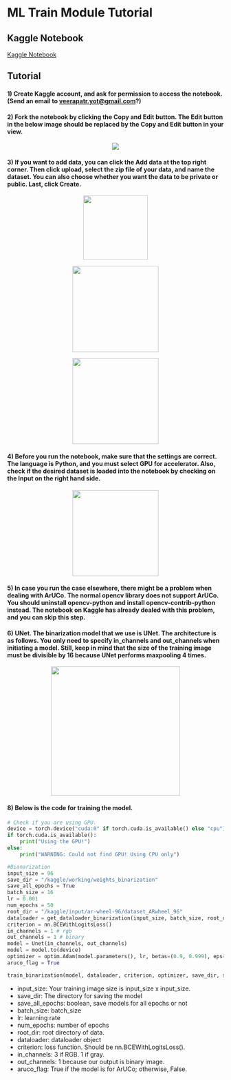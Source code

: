# ML Train Module Tutorial

## Kaggle Notebook

[Kaggle Notebook](https://www.kaggle.com/code/veerapatr/train-dbr-default/notebook)

## Tutorial

#### 1) Create Kaggle account, and ask for permission to access the notebook. (Send an email to veerapatr.yot@gmail.com?)

#### 2) Fork the notebook by clicking the Copy and Edit button. The Edit button in the below image should be replaced by the Copy and Edit button in your view.
<p align="center">
    <img  src="https://github.com/HCIELab/InfraTags/blob/main/public/readme_img/fork.png">
</p>

#### 3) If you want to add data, you can click the Add data at the top right corner. Then click upload, select the zip file of your data, and name the dataset. You can also choose whether you want the data to be private or public. Last, click Create.

<p align="center">
    <img  height="150" src="https://github.com/HCIELab/InfraTags/blob/main/public/readme_img/add.png">
</p>

<p align="center">
    <img  height="200" src="https://github.com/HCIELab/InfraTags/blob/main/public/readme_img/upload.png">
</p>

<p align="center">
    <img  height="200" src="https://github.com/HCIELab/InfraTags/blob/main/public/readme_img/name.png">
</p>

#### 4) Before you run the notebook, make sure that the settings are correct. The language is Python, and you must select GPU for accelerator. Also, check if the desired dataset is loaded into the notebook by checking on the Input on the right hand side.
<p align="center">
    <img  height=  "200" src="https://github.com/HCIELab/InfraTags/blob/main/public/readme_img/setting.png">
</p>

#### 5) In case you run the case elsewhere, there might be a problem when dealing with ArUCo. The normal opencv library does not support ArUCo. You should uninstall opencv-python and install opencv-contrib-python instead. The notebook on Kaggle has already dealed with this problem, and you can skip this step.

#### 6) UNet. The binarization model that we use is UNet. The architecture is as follows. You only need to specify in_channels and out_channels when initiating a model. Still, keep in mind that the size of the training image must be divisible by 16 because UNet performs maxpooling 4 times.

<p align="center">
    <img  height=  "300" src="https://github.com/HCIELab/InfraTags/blob/main/public/readme_img/unet_simple.png">
</p>

#### 8) Below is the code for training the model.
```python
# Check if you are using GPU.
device = torch.device("cuda:0" if torch.cuda.is_available() else "cpu")
if torch.cuda.is_available():
    print("Using the GPU!")
else:
    print("WARNING: Could not find GPU! Using CPU only")

#Bianarization
input_size = 96
save_dir = "/kaggle/working/weights_binarization"
save_all_epochs = True
batch_size = 16
lr = 0.001
num_epochs = 50
root_dir = "/kaggle/input/ar-wheel-96/dataset_ARwheel_96"
dataloader = get_dataloader_binarization(input_size, batch_size, root_dir)
criterion = nn.BCEWithLogitsLoss()
in_channels = 1 # rgb
out_channels = 1 # binary
model = Unet(in_channels, out_channels)
model = model.to(device)
optimizer = optim.Adam(model.parameters(), lr, betas=(0.9, 0.999), eps=1e-08, weight_decay=0)
aruco_flag = True

train_binarization(model, dataloader, criterion, optimizer, save_dir, save_all_epochs, num_epochs, aruco_flag)
```
- input_size: Your training image size is input_size x input_size.
- save_dir: The directory for saving the model
- save_all_epochs: boolean, save models for all epochs or not
- batch_size: batch_size
- lr: learning rate
- num_epochs: number of epochs
- root_dir: root directory of data. 
- dataloader: dataloader object
- criterion: loss function. Should be nn.BCEWithLogitsLoss().
- in_channels: 3 if RGB. 1 if gray.
- out_channels: 1 because our output is binary image.
- aruco_flag: True if the model is for ArUCo; otherwise, False.

